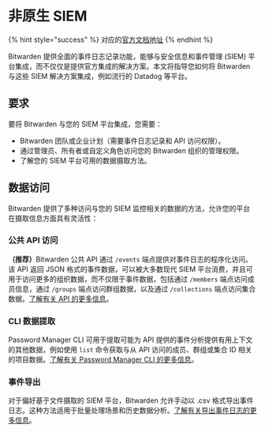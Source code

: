 # 非原生 SIEM

{% hint style="success" %}
对应的[官方文档地址](https://bitwarden.com/help/non-native-siem/)
{% endhint %}

Bitwarden 提供全面的事件日志记录功能，能够与安全信息和事件管理 (SIEM) 平台集成，而不仅仅是提供官方集成的解决方案。本文将指导您如何将 Bitwarden 与这些 SIEM 解决方案集成，例如流行的 Datadog 等平台。

## 要求 <a href="#requirements" id="requirements"></a>

要将 Bitwarden 与您的 SIEM 平台集成，您需要：

* Bitwarden 团队或企业计划（需要事件日志记录和 API 访问权限）。
* 通过管理员、所有者或自定义角色访问您的 Bitwarden 组织的管理权限。
* 了解您的 SIEM 平台可用的数据摄取方法。

## 数据访问 <a href="#data-access" id="data-access"></a>

Bitwarden 提供了多种访问与您的 SIEM 监控相关的数据的方法，允许您的平台在摄取信息方面具有灵活性：

### 公共 API 访问 <a href="#public-api-access" id="public-api-access"></a>

**（推荐）**&#x42;itwarden 公共 API 通过 `/events` 端点提供对事件日志的程序化访问。该 API 返回 JSON 格式的事件数据，可以被大多数现代 SIEM 平台消费，并且可用于访问更多的组织数据，而不仅限于事件数据，包括通过 `/members` 端点访问成员信息，通过 `/groups` 端点访问群组数据，以及通过 `/collections` 端点访问集合数据。[了解有关 API 的更多信息](../../../organizations/bitwarden-public-api.md)。

### CLI 数据提取 <a href="#cli-data-extraction" id="cli-data-extraction"></a>

Password Manager CLI 可用于提取可能为 API 提供的事件分析提供有用上下文的其他数据，例如使用 `list` 命令获取与从 API 访问的成员、群组或集合 ID 相关的项目数据。[了解有关 Password Manager CLI 的更多信息](../../../password-manager/developer-tools/cli/password-manager-cli.md)。

### 事件导出 <a href="#event-exports" id="event-exports"></a>

对于偏好基于文件摄取的 SIEM 平台，Bitwarden 允许手动以 .csv 格式导出事件日志。这种方法适用于批量处理场景和历史数据分析。[了解有关导出事件日志的更多信息](../event-logging/event-logs.md#export-events)。

